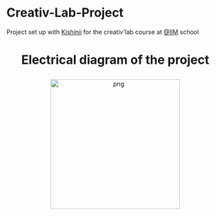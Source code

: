 # Creativ-Lab-Project

Project set up with [Kishinii](https://github.com/KishiniCHL) for the creativ'lab course at [@IIM](https://www.iim.fr/) school


<h1 align="center"><p>Electrical diagram of the project</h1></p>







<p align = center ><img align = "center"  alt = "png" src= "https://cdn.discordapp.com/attachments/1019915018055192586/1022798759266103356/unknown.png" width="300" heigth="300"/></p>
